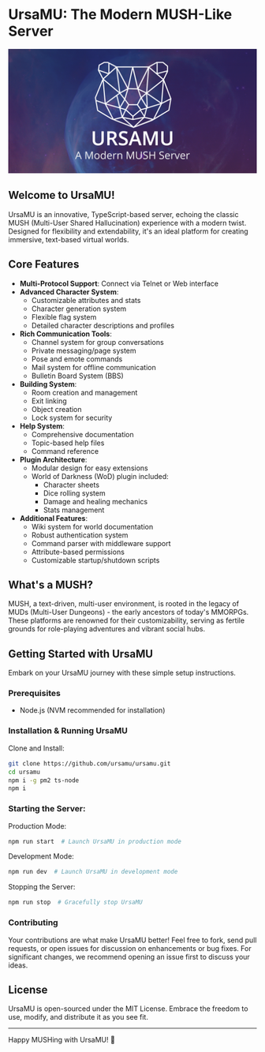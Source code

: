 # UrsaMU: The Modern MUSH-Like Server

![UrsaMU](ursamu_github_banner.png)

## Welcome to UrsaMU!

UrsaMU is an innovative, TypeScript-based server, echoing the classic MUSH
(Multi-User Shared Hallucination) experience with a modern twist. Designed for
flexibility and extendability, it's an ideal platform for creating immersive,
text-based virtual worlds.

## Core Features

- **Multi-Protocol Support**: Connect via Telnet or Web interface
- **Advanced Character System**:
  - Customizable attributes and stats
  - Character generation system
  - Flexible flag system
  - Detailed character descriptions and profiles
- **Rich Communication Tools**:
  - Channel system for group conversations
  - Private messaging/page system
  - Pose and emote commands
  - Mail system for offline communication
  - Bulletin Board System (BBS)
- **Building System**:
  - Room creation and management
  - Exit linking
  - Object creation
  - Lock system for security
- **Help System**:
  - Comprehensive documentation
  - Topic-based help files
  - Command reference
- **Plugin Architecture**:
  - Modular design for easy extensions
  - World of Darkness (WoD) plugin included:
    - Character sheets
    - Dice rolling system
    - Damage and healing mechanics
    - Stats management
- **Additional Features**:
  - Wiki system for world documentation
  - Robust authentication system
  - Command parser with middleware support
  - Attribute-based permissions
  - Customizable startup/shutdown scripts

## What's a MUSH?

MUSH, a text-driven, multi-user environment, is rooted in the legacy of MUDs
(Multi-User Dungeons) - the early ancestors of today's MMORPGs. These platforms
are renowned for their customizability, serving as fertile grounds for
role-playing adventures and vibrant social hubs.

## Getting Started with UrsaMU

Embark on your UrsaMU journey with these simple setup instructions.

### Prerequisites

- Node.js (NVM recommended for installation)

### Installation & Running UrsaMU

Clone and Install:

```bash
git clone https://github.com/ursamu/ursamu.git
cd ursamu
npm i -g pm2 ts-node
npm i
```

### Starting the Server:

Production Mode:

```bash
npm run start  # Launch UrsaMU in production mode
```

Development Mode:

```bash
npm run dev  # Launch UrsaMU in development mode
```

Stopping the Server:

```bash
npm run stop  # Gracefully stop UrsaMU
```

### Contributing

Your contributions are what make UrsaMU better! Feel free to fork, send pull
requests, or open issues for discussion on enhancements or bug fixes. For
significant changes, we recommend opening an issue first to discuss your ideas.

## License

UrsaMU is open-sourced under the MIT License. Embrace the freedom to use,
modify, and distribute it as you see fit.

---

Happy MUSHing with UrsaMU! 🌟
